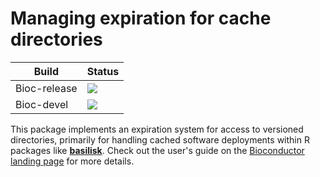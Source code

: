 # Managing expiration for cache directories

|Build|Status|
|-----|----|
| Bioc-release | [![](https://bioconductor.org/shields/build/release/bioc/dir.expiry.svg)](https://bioconductor.org/checkResults/release/bioc-LATEST/dir.expiry) |
| Bioc-devel   | [![](https://bioconductor.org/shields/build/devel/bioc/dir.expiry.svg)](https://bioconductor.org/checkResults/devel/bioc-LATEST/dir.expiry) | 

This package implements an expiration system for access to versioned directories,
primarily for handling cached software deployments within R packages like [**basilisk**](https://bioconductor.org/packages/release/bioc/html/basilisk.html).
Check out the user's guide on the [Bioconductor landing page](https://bioconductor.org/packages/devel/bioc/html/dir.expiry.html) for more details.
